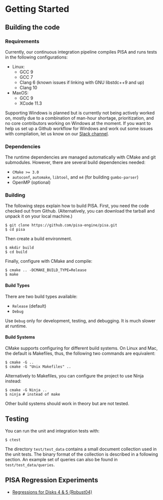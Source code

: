 # Getting Started

## Building the code

### Requirements

Currently, our continuous integration pipeline compiles PISA and runs tests
in the following configurations:
- Linux:
    - GCC 9
    - GCC 7
    - Clang 6 (known issues if linking with GNU libstdc++9 and up)
    - Clang 10
- MaxOS:
    - GCC 9
    - XCode 11.3

Supporting Windows is planned but is currently not being actively worked on,
mostly due to a combination of man-hour shortage, prioritization, and no
core contributors working on Windows at the moment.
If you want to help us set up a Github workflow for Windows and work out
some issues with compilation, let us know on our
[Slack channel](https://join.slack.com/t/pisa-engine/shared_invite/zt-dbxrm1mf-RtQMZTqxxlhOJsv3GHUErw).

### Dependencies

The runtime dependencies are managed automatically with CMake and git submodules.
However, there are several build dependencies needed:

- `CMake >= 3.0`
- `autoconf`,  `automake`, `libtool`, and `m4` (for building `gumbo-parser`)
- OpenMP (optional)

### Building

The following steps explain how to build PISA.
First, you need the code checked out from Github.
(Alternatively, you can download the tarball and unpack it on your local machine.)

```shell
$ git clone https://github.com/pisa-engine/pisa.git
$ cd pisa
```

Then create a build environment.

```shell
$ mkdir build
$ cd build
```

Finally, configure with CMake and compile:

```shell
$ cmake .. -DCMAKE_BUILD_TYPE=Release
$ make
```

#### Build Types

There are two build types available:
- `Release` (default)
- `Debug`

Use `Debug` only for development, testing, and debugging. It is much slower at runtime.

#### Build Systems

CMake supports configuring for different build systems.
On Linux and Mac, the default is Makefiles, thus, the following two commands are equivalent:

```shell
$ cmake -G ..
$ cmake -G "Unix Makefiles" ..
```

Alternatively to Makefiles, you can configure the project to use Ninja instead:

```shell
$ cmake -G Ninja ..
$ ninja # instead of make
```

Other build systems should work in theory but are not tested.

## Testing

You can run the unit and integration tests with:

```shell
$ ctest
```

The directory `test/test_data` contains a small document collection used in the
unit tests. The binary format of the collection is described in a following
section.
An example set of queries can also be found in `test/test_data/queries`.

## PISA Regression Experiments

+ [Regressions for Disks 4 & 5 (Robust04)](experiments/regression-robust04.html)
